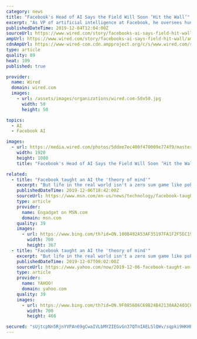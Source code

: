 ```yaml
---
category: news
title: "Facebook's Head of AI Says the Field Will Soon ‘Hit the Wall’"
excerpt: "As VP of artificial intelligence at Facebook, he oversees hundreds of scientists and engineers whose work shapes the company’s direction and its impact on the wider world. Pesenti joined Facebook in January 2018, inheriting a research lab created by Yann ..."
publishedDateTime: 2019-12-04T12:04:00Z
sourceUrl: https://www.wired.com/story/facebooks-ai-says-field-hit-wall/
ampUrl: https://www.wired.com/story/facebooks-ai-says-field-hit-wall/amp
cdnAmpUrl: https://www-wired-com.cdn.ampproject.org/c/s/www.wired.com/story/facebooks-ai-says-field-hit-wall/amp
type: article
quality: 89
heat: 109
published: true

provider:
  name: Wired
  domain: wired.com
  images:
    - url: /assets/images/organizations/wired.com-50x50.jpg
      width: 50
      height: 50

topics:
  - AI
  - Facebook AI

images:
  - url: https://media.wired.com/photos/5ddee7ec400f470009e774f9/master/pass/QA%20with%20Jerome%20Pesenti.jpg
    width: 1920
    height: 1080
    title: "Facebook's Head of AI Says the Field Will Soon ‘Hit the Wall’"

related:
  - title: "Facebook taught an AI the 'theory of mind'"
    excerpt: "But life in the real world isn't a zero sum game like poker or Starcraft and we need AI to work with us, not against us. That's why a research team from Facebook taught an AI how to play the cooperative card game Hanabi (the Japanese word for fireworks), to gain a better understanding of how humans think. Specifically, the Facebook team set out ..."
    publishedDateTime: 2019-12-06T18:42:00Z
    sourceUrl: https://www.msn.com/en-us/news/technology/facebook-taught-an-ai-the-theory-of-mind/ar-BBXS7kA
    type: article
    provider:
      name: Engadget on MSN.com
      domain: msn.com
    quality: 39
    images:
      - url: https://www.bing.com/th?id=ON.100B492A53AF35197FA1F2F5EC19AC51
        width: 700
        height: 367
  - title: "Facebook taught an AI the 'theory of mind'"
    excerpt: "But life in the real world isn't a zero sum game like poker or Starcraft and we need AI to work with us, not against us. That's why a research team from Facebook taught an AI how to play the cooperative card game Hanabi (the Japanese word for fireworks), to gain a better understanding of how humans think. Specifically, the Facebook team set out ..."
    publishedDateTime: 2019-12-07T00:02:00Z
    sourceUrl: https://www.yahoo.com/now/2019-12-06-facebook-taught-an-ai-the-theory-of-mind.html
    type: article
    provider:
      name: YAHOO!
      domain: yahoo.com
    quality: 39
    images:
      - url: https://www.bing.com/th?id=ON.9F085686C69B24B42130AA2403C8F642
        width: 700
        height: 466

secured: "sUjtcpNn5RjnYVPAn69gCwaIVLbMYZIEGvGn37QTnIAELSlQWv/sqpki9HKHBabXC6gxXz76ZGMtXYJ4Y3BpaEQC1looKhrpTREKBFhFvXIZf/XgvF9Mak/kzqxsjdfi0SHGH/loaGBAVswJ0vEi2st2/fKvQMiO4KtRh2by2EZb2wxaWqlClF31OV8UK927Whxnf73GPKW9sctQVYXrIbBcc/0o4KSsGfXy/tJ1utjYj4y0vBaX8xPE+d4KjwT5Q7vqDUqTwnB0Mm90IM41aQ==;xTTdEY6R3OcfT0WMu8U8SA=="
---
```


